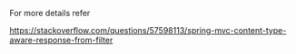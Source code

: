 For more details refer

https://stackoverflow.com/questions/57598113/spring-mvc-content-type-aware-response-from-filter

